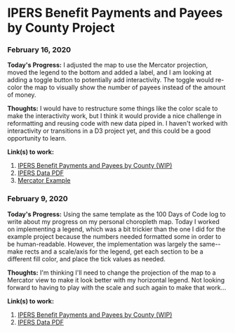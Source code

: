 # IPERS Benefit Payments and Payees by County Project

### February 16, 2020

**Today's Progress:** I adjusted the map to use the Mercator projection, moved the legend to the bottom and added a label, and I am looking at adding a toggle button to potentially add interactivity. The toggle would re-color the map to visually show the number of payees instead of the amount of money. 

**Thoughts:** I would have to restructure some things like the color scale to make the interactivity work, but I think it would provide a nice challenge in reformatting and reusing code with new data piped in. I haven't worked with interactivity or transitions in a D3 project yet, and this could be a good opportunity to learn.

**Link(s) to work:**
1. [IPERS Benefit Payments and Payees by County (WIP)](https://codepen.io/legendoflilac/pen/KKwLypE)
2. [IPERS Data PDF](https://www.ipers.org/sites/default/files/SAFR-2019%20final.pdf)
3. [Mercator Example](https://riptutorial.com/d3-js/example/27989/mercator-projections)

### February 9, 2020

**Today's Progress:** Using the same template as the 100 Days of Code log to write about my progress on my personal choropleth map. Today I worked on implementing a legend, which was a bit trickier than the one I did for the example project because the numbers needed formatted some in order to be human-readable. However, the implementation was largely the same--make rects and a scale/axis for the legend, get each section to be a different fill color, and place the tick values as needed. 

**Thoughts:** I'm thinking I'll need to change the projection of the map to a Mercator view to make it look better with my horizontal legend. Not looking forward to having to play with the scale and such again to make that work...

**Link(s) to work:**
1. [IPERS Benefit Payments and Payees by County (WIP)](https://codepen.io/legendoflilac/pen/KKwLypE)
2. [IPERS Data PDF](https://www.ipers.org/sites/default/files/SAFR-2019%20final.pdf)
